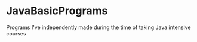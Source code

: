 # JavaBasicPrograms
Programs I've independently made during the time of taking Java intensive courses
